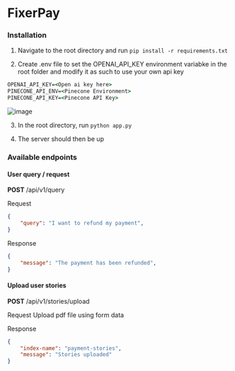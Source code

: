 # FixerPay

### Installation
1. Navigate to the root directory and run  ```pip install -r requirements.txt```

2. Create .env file to set the OPENAI_API_KEY environment variabke in the root folder and modify it as such to use your own api key

```cmd
OPENAI_API_KEY=<Open ai key here>
PINECONE_API_ENV=<Pinecone Environment>
PINECONE_API_KEY=<Pinecone API Key>
```
![image](https://user-images.githubusercontent.com/48543482/235380019-09ab0d93-2f80-43cd-a15f-dd00902f4575.png)

3. In the root directory, run ```python app.py```

4. The server should then be up

### Available endpoints

#### User query / request

**POST** /api/v1/query

Request
```json
{
    "query": "I want to refund my payment",
}
```

Response
```json
{
    "message": "The payment has been refunded",
}
```

#### Upload user stories

**POST** /api/v1/stories/upload

Request
Upload pdf file using form data

Response
```json
{
    "index-name": "payment-stories",
    "message": "Stories uploaded"
}
```


